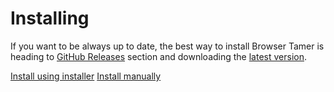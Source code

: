 # Installing

If you want to be always up to date, the best way to install Browser Tamer is heading to [GitHub Releases](https://github.com/aloneguid/bt/releases) section and downloading the [latest version](https://github.com/aloneguid/bt/releases/latest).

<seealso style="cards">
<category ref="installing">
<a href="install-msi.md">Install using installer</a>
<a href="install-zip.md">Install manually</a>
</category>
</seealso>